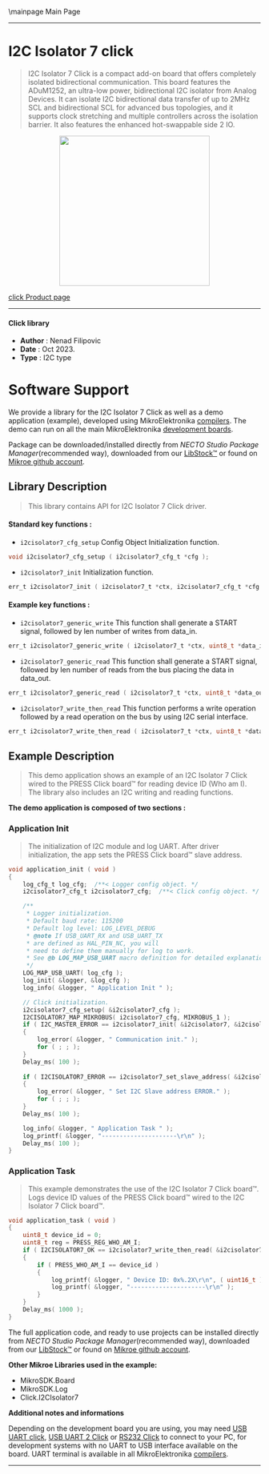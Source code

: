 \mainpage Main Page

---
# I2C Isolator 7 click

> I2C Isolator 7 Click is a compact add-on board that offers completely isolated bidirectional communication. This board features the ADuM1252, an ultra-low power, bidirectional I2C isolator from Analog Devices. It can isolate I2C bidirectional data transfer of up to 2MHz SCL and bidirectional SCL for advanced bus topologies, and it supports clock stretching and multiple controllers across the isolation barrier. It also features the enhanced hot-swappable side 2 IO.

<p align="center">
  <img src="https://download.mikroe.com/images/click_for_ide/i2cisolator7_click.png" height=300px>
</p>

[click Product page](https://www.mikroe.com/i2c-isolator-7-click)

---


#### Click library

- **Author**        : Nenad Filipovic
- **Date**          : Oct 2023.
- **Type**          : I2C type


# Software Support

We provide a library for the I2C Isolator 7 Click
as well as a demo application (example), developed using MikroElektronika
[compilers](https://www.mikroe.com/necto-studio).
The demo can run on all the main MikroElektronika [development boards](https://www.mikroe.com/development-boards).

Package can be downloaded/installed directly from *NECTO Studio Package Manager*(recommended way), downloaded from our [LibStock&trade;](https://libstock.mikroe.com) or found on [Mikroe github account](https://github.com/MikroElektronika/mikrosdk_click_v2/tree/master/clicks).

## Library Description

> This library contains API for I2C Isolator 7 Click driver.

#### Standard key functions :

- `i2cisolator7_cfg_setup` Config Object Initialization function.
```c
void i2cisolator7_cfg_setup ( i2cisolator7_cfg_t *cfg );
```

- `i2cisolator7_init` Initialization function.
```c
err_t i2cisolator7_init ( i2cisolator7_t *ctx, i2cisolator7_cfg_t *cfg );
```

#### Example key functions :

- `i2cisolator7_generic_write` This function shall generate a START signal, followed by len number of writes from data_in.
```c
err_t i2cisolator7_generic_write ( i2cisolator7_t *ctx, uint8_t *data_in, uint8_t len );
```

- `i2cisolator7_generic_read` This function shall generate a START signal, followed by len number of reads from the bus placing the data in data_out.
```c
err_t i2cisolator7_generic_read ( i2cisolator7_t *ctx, uint8_t *data_out, uint8_t len );
```

- `i2cisolator7_write_then_read` This function performs a write operation followed by a read operation on the bus by using I2C serial interface.
```c
err_t i2cisolator7_write_then_read ( i2cisolator7_t *ctx, uint8_t *data_in, uint8_t len_write_data, uint8_t *data_out, uint8_t len_read_data );
```

## Example Description

> This demo application shows an example of an I2C Isolator 7 Click 
> wired to the PRESS Click board™ for reading device ID (Who am I).
> The library also includes an I2C writing and reading functions.

**The demo application is composed of two sections :**

### Application Init

> The initialization of I2C module and log UART.
> After driver initialization, the app sets the PRESS Click board™ slave address.

```c
void application_init ( void ) 
{
    log_cfg_t log_cfg;  /**< Logger config object. */
    i2cisolator7_cfg_t i2cisolator7_cfg;  /**< Click config object. */

    /** 
     * Logger initialization.
     * Default baud rate: 115200
     * Default log level: LOG_LEVEL_DEBUG
     * @note If USB_UART_RX and USB_UART_TX 
     * are defined as HAL_PIN_NC, you will 
     * need to define them manually for log to work. 
     * See @b LOG_MAP_USB_UART macro definition for detailed explanation.
     */
    LOG_MAP_USB_UART( log_cfg );
    log_init( &logger, &log_cfg );
    log_info( &logger, " Application Init " );

    // Click initialization.
    i2cisolator7_cfg_setup( &i2cisolator7_cfg );
    I2CISOLATOR7_MAP_MIKROBUS( i2cisolator7_cfg, MIKROBUS_1 );
    if ( I2C_MASTER_ERROR == i2cisolator7_init( &i2cisolator7, &i2cisolator7_cfg ) ) 
    {
        log_error( &logger, " Communication init." );
        for ( ; ; );
    }
    Delay_ms( 100 );
    
    if ( I2CISOLATOR7_ERROR == i2cisolator7_set_slave_address( &i2cisolator7, PRESS_DEVICE_ADDRESS ) )
    {
        log_error( &logger, " Set I2C Slave address ERROR." );
        for ( ; ; );
    }
    Delay_ms( 100 );

    log_info( &logger, " Application Task " );
    log_printf( &logger, "---------------------\r\n" );
    Delay_ms( 100 );
}
```

### Application Task

> This example demonstrates the use of the I2C Isolator 7 Click board™.
> Logs device ID values of the PRESS Click board™ 
> wired to the I2C Isolator 7 Click board™.

```c
void application_task ( void ) 
{
    uint8_t device_id = 0;
    uint8_t reg = PRESS_REG_WHO_AM_I;
    if ( I2CISOLATOR7_OK == i2cisolator7_write_then_read( &i2cisolator7, &reg, 1, &device_id, 1 ) )
    {
        if ( PRESS_WHO_AM_I == device_id )
        {
            log_printf( &logger, " Device ID: 0x%.2X\r\n", ( uint16_t ) device_id );
            log_printf( &logger, "---------------------\r\n" );
        }
    }
    Delay_ms( 1000 );
}
```

The full application code, and ready to use projects can be installed directly from *NECTO Studio Package Manager*(recommended way), downloaded from our [LibStock&trade;](https://libstock.mikroe.com) or found on [Mikroe github account](https://github.com/MikroElektronika/mikrosdk_click_v2/tree/master/clicks).

**Other Mikroe Libraries used in the example:**

- MikroSDK.Board
- MikroSDK.Log
- Click.I2CIsolator7

**Additional notes and informations**

Depending on the development board you are using, you may need
[USB UART click](https://www.mikroe.com/usb-uart-click),
[USB UART 2 Click](https://www.mikroe.com/usb-uart-2-click) or
[RS232 Click](https://www.mikroe.com/rs232-click) to connect to your PC, for
development systems with no UART to USB interface available on the board. UART
terminal is available in all MikroElektronika
[compilers](https://shop.mikroe.com/compilers).

---
